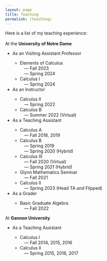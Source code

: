 ```yaml
---
layout: page
title: Teaching
permalink: /teaching/
---
```

<div>
  Here is a list of my teaching experience:
  <br><br>
  At the <b>University of Notre Dame</b>
  <ul>
    <li>As an Visiting Assistant Professor</li>
    <ul>
      <li>Elements of Calculus</li>
      &emsp;&mdash; Fall 2023<br>
      &emsp;&mdash; Spring 2024
      <li>Calculus I</li>
      &emsp;&mdash; Spring 2024
    </ul>
    <li>As an Instructor</li>
    <ul>
      <li>Calculus II</li>
      &emsp;&mdash; Spring 2022
      <li>Calculus B</li>
      &emsp;&mdash; Summer 2022 (Virtual)
    </ul>
    <li>As a Teaching Assistant</li>
    <ul>
      <li>Calculus A</li>
      &emsp;&mdash; Fall 2018, 2019
      <li>Calculus B</li>
      &emsp;&mdash; Spring 2019<br>
      &emsp;&mdash; Spring 2020 (Hybrid)
      <li>Calculus III</li>
      &emsp;&mdash; Fall 2020 (Virtual)<br>
      &emsp;&mdash; Spring 2021 (Hybrid)
      <li>Glynn Mathematics Seminar</li>
      &emsp;&mdash; Fall 2021
      <li>Calculus II</li>
      &emsp;&mdash; Spring 2023 (Head TA and Flipped)
    </ul>
    <li>As a Grader</li>
    <ul>
      <li>Basic Graduate Algebra</li>
      &emsp;&mdash; Fall 2022
    </ul>
  </ul>
</div>

<div>
At <b>Gannon University</b>
  <ul>
    <li>As a Teaching Assistant</li>
    <ul>
      <li>Calculus I</li>
      &emsp;&mdash; Fall 2014, 2015, 2016
      <li>Calculus II</li>
      &emsp;&mdash; Spring 2015, 2016, 2017
    </ul>
  </ul>
</div>

